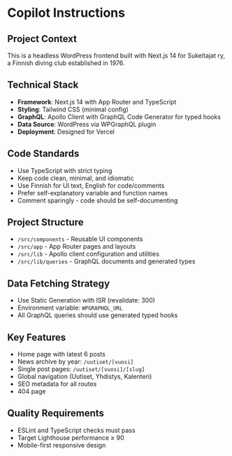 # Copilot Instructions

<!-- Use this file to provide workspace-specific custom instructions to Copilot. For more details, visit https://code.visualstudio.com/docs/copilot/copilot-customization#_use-a-githubcopilotinstructionsmd-file -->

## Project Context

This is a headless WordPress frontend built with Next.js 14 for Sukeltajat ry, a Finnish diving club established in 1976.

## Technical Stack

- **Framework**: Next.js 14 with App Router and TypeScript
- **Styling**: Tailwind CSS (minimal config)
- **GraphQL**: Apollo Client with GraphQL Code Generator for typed hooks
- **Data Source**: WordPress via WPGraphQL plugin
- **Deployment**: Designed for Vercel

## Code Standards

- Use TypeScript with strict typing
- Keep code clean, minimal, and idiomatic
- Use Finnish for UI text, English for code/comments
- Prefer self-explanatory variable and function names
- Comment sparingly - code should be self-documenting

## Project Structure

- `/src/components` - Reusable UI components
- `/src/app` - App Router pages and layouts
- `/src/lib` - Apollo client configuration and utilities
- `/src/lib/queries` - GraphQL documents and generated types

## Data Fetching Strategy

- Use Static Generation with ISR (revalidate: 300)
- Environment variable: `WPGRAPHQL_URL`
- All GraphQL queries should use generated typed hooks

## Key Features

- Home page with latest 6 posts
- News archive by year: `/uutiset/[vuosi]`
- Single post pages: `/uutiset/[vuosi]/[slug]`
- Global navigation (Uutiset, Yhdistys, Kalenteri)
- SEO metadata for all routes
- 404 page

## Quality Requirements

- ESLint and TypeScript checks must pass
- Target Lighthouse performance ≥ 90
- Mobile-first responsive design
